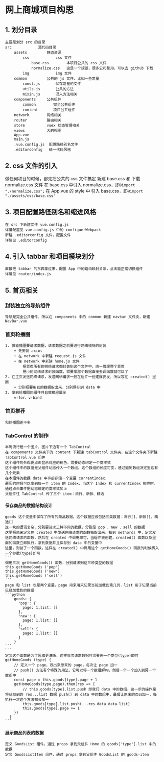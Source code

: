 # 网上商城项目构思

## 1. 划分目录

    主要是划分 src 的目录
    src            源代码目录
        assets         静态资源 
            css            css 文件
                base.css        本项目公共的 css 文件
                normalize.css   这是一个规范，很多公司都用，可以去 github 下载
            img            img 文件
        common         公共的 js 文件，比如一些常量
            const.js       保存常量的文件
            utils.js       公共的方法
            mixin.js       混入方法相关
        components     公共组件
            common        完全公共组件
            content       项目公共组件
        network        网络相关
        router         路由相关
        store          vuex 状态管理相关
        views          大的视图
        App.vue        
        main.js
        .vue.config.js  配置路径别名文件
        .editorconfig   统一代码风格

## 2. css 文件的引入

做任何项目的时候，都先把公共的 css 文件搞定
    新建 base.css 和 下载 normalize.css 文件
    在 base.css 中引入 normalize.css，即```@import "./normalize.css";```
    在 App.vue 的 style 中 引入 base.css，即```@import "./assets/css/base.css"```

## 3. 项目配置路径别名和缩进风格

    在 src 下新建文件 vue.config.js
    详情配置见 vue.config.js 中的 configuerWebpack
    新建 .editorconfig 文件，配置文件
    详情见 .editorconfig

## 4. 引入 tabbar 和项目模块划分

    直接把 tabbar 的东西拿过来，配置 App 中的路由映射关系，点击能正常切换组件
    详情见 router/index.js 

## 5. 首页相关

### 封装独立的导航组件

    导航是完全公共组件，所以在 components 中的 common 新建 navbar 文件夹，新建 NavBar.vue

### 首页轮播图

    1. 做轮播图要请求数据，请求数据之前要进行网络模块的封装
        + 先安装 axios
        + 在 network 中新建 request.js 文件
        + 在 network 中新建 home.js 文件
            把首页所有的网络请求都封装到这个文件中，统一管理整个首页
            把小的网络请求封装函数，需要拿那个数据直接去调函数就可以了
    2. 在主页发送网络请求，发送网络请求一般在组件一创建就要发，所以写在 created() 里面
        + 分别把要用到的数据取出来，分别保存到 data 中
    3. 拿到轮播图的组件并且做相应展示
        v-for、v-bind

### 首页推荐

    和轮播图差不多

### TabControl 的制作

    本周流行是一个图片，图片下边有一个 TabContral
    在 components 文件夹下的 content 下新建 tabControl 文件夹，在这个文件夹下新建 TabControl.vue 组件
    这个组件的外观要点击显示对应的粉色，需要动态绑定一个类样式
    这个组件中的数据是父组件动态传入一个数组，这个数组的长度可变，通过遍历数组决定里边有几个元素
    在本组件的数据 data 中事前存储一个变量 currentIndex，
    遍历的时候可以拿到每一个 item 的 Index，当这个 Index 和 currentIndex 相等时，通过点击事件把动态绑定的类样式加上
    父组件往 TabControl 传了三个 item：流行、新款、精选 

#### 保存商品的数据结构设计

    goods 这个变量中保存了所有的商品数据，这个数据应该包括三类数据：流行[]、新款[]、精选[]
    这一块的逻辑复杂，分别要请求三种不同的数据，分别是 pop 、new 、sell 的数据
    这里把原来定义在 created 中发送网络请求的函数抽取出来，抽到 methords 中，定义发送网络请求的函数，然后在 created 中调用即可，当组件被创建，created() 函数以及里面的函数立即执行，拿到数据并且保存到 data 中的变量中
    这里，封装了一个函数，这样在 created() 中调用这个 getHomeGoods() 函数的时候传入一个参数(type)即可
    ```
    调用三次 getHomeGoods() 函数，分别请求到这三种类型的数据
    this.getHomeGoods ('pop') 
    this.getHomeGoods ('new')
    this.getHomeGoods ('sell')
    ```
    page 和 list 也是两个变量，page 用来用来记录当前加载到第几页，list 用于记录当前已经加载到的数据
    ```python
        goods: {
          'pop': {
            page: 1,list: []
          },
          'new': {
            page: 1,list: []
          },
          'sell': {
            page: 1,list: []
          }
        }
    ```
    ```
    定义这个函数是为了思维更清晰，这样每次请求数据只需要传一个类型(type)即可
    getHomeGoods (type) {
        // 定义一个 page，取出来原来的 page，每次让 page 加一
        // push() 方法有个特殊的用法，它可以将一个数组解构，然后一个一个加入到另一个数组中
        const page = this.goods[type].page + 1
        getHomeGoods(type,page).then(res => {
            // this.goods[type].list.push 即我们 data 中的数组，这一步的操作是将获取到的 res...list 数据 push() 到 data 中的数组中，最后让原来的页码加一，每执行一次这个方法都会加一
            this.goods[type].list.push(...res.data.data.list)
            this.goods[type].page += 1
        })
      }
    ```

#### 展示商品列表的数据

    定义 GoodsList 组件，通过 props 拿到父组件 Home 的 goods['type'].list 中的数据
    定义 GoodsListItem 组件，通过 props 拿到父组件 GoodsList 的 goods-item
